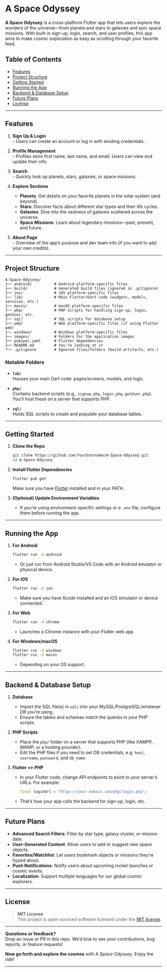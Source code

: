 # A Space Odyssey

**A Space Odyssey** is a cross-platform Flutter app that lets users explore the wonders of the universe—from planets and stars to galaxies and epic space missions. With built-in sign-up, login, search, and user profiles, this app aims to make cosmic exploration as easy as scrolling through your favorite feed.

## Table of Contents
- [Features](#features)
- [Project Structure](#project-structure)
- [Getting Started](#getting-started)
- [Running the App](#running-the-app)
- [Backend & Database Setup](#backend--database-setup)
- [Future Plans](#future-plans)
- [License](#license)

---

## Features
1. **Sign Up & Login**  
   \- Users can create an account or log in with existing credentials.

2. **Profile Management**  
   \- Profiles store first name, last name, and email. Users can view and update their info.

3. **Search**  
   \- Quickly look up planets, stars, galaxies, or space missions.

4. **Explore Sections**  
   - **Planets**: Get details on your favorite planets in the solar system (and beyond).  
   - **Stars**: Discover facts about different star types and their life cycles.  
   - **Galaxies**: Dive into the vastness of galaxies scattered across the universe.  
   - **Space Missions**: Learn about legendary missions—past, present, and future.

5. **About Page**  
   \- Overview of the app’s purpose and dev team info (if you want to add your own credits).

---



## Project Structure

```
A-Space-Odyssey/
├── android/          # Android platform-specific files
├── build/            # Generated build files (ignored in .gitignore)
├── ios/              # iOS platform-specific files
├── lib/              # Main Flutter/Dart code (widgets, models, services, etc.)
├── macos/            # macOS platform-specific files
├── php/              # PHP scripts for handling sign-up, login, getUser, etc.
├── sql/              # SQL scripts for database setup
├── web/              # Web platform-specific files (if using Flutter web)
├── windows/          # Windows platform-specific files
├── images/           # Folders for the application images
├── pubspec.yaml      # Flutter dependencies
├── README.md         # You're looking at it
└── .gitignore        # Ignored files/folders (build artifacts, etc.)
```

### Notable Folders
- **`lib/`**  
  Houses your main Dart code: pages/screens, models, and logic.  

- **`php/`**  
  Contains backend scripts (e.g., `signup.php`, `login.php`, `getUser.php`). You’ll host these on a server that supports PHP.

- **`sql/`**  
  Holds SQL scripts to create and populate your database tables. 

---

## Getting Started

1. **Clone the Repo**  
   ```bash
   git clone https://github.com/YourUsername/A-Space-Odyssey.git
   cd A-Space-Odyssey
   ```

2. **Install Flutter Dependencies**  
   ```bash
   flutter pub get
   ```
   Make sure you have [Flutter](https://flutter.dev/docs/get-started/install) installed and in your PATH.

3. **(Optional) Update Environment Variables**  
   - If you’re using environment-specific settings or a `.env` file, configure them before running the app.

---

## Running the App

1. **For Android**  
   ```bash
   flutter run -d android
   ```
   - Or just run from Android Studio/VS Code with an Android emulator or physical device.

2. **For iOS**  
   ```bash
   flutter run -d ios
   ```
   - Make sure you have Xcode installed and an iOS simulator or device connected.

3. **For Web**  
   ```bash
   flutter run -d chrome
   ```
   - Launches a Chrome instance with your Flutter web app.

4. **For Windows/macOS**  
   ```bash
   flutter run -d windows
   flutter run -d macos
   ```
   - Depending on your OS support.

---

## Backend & Database Setup

1. **Database**  
   - Import the SQL file(s) in `sql/` into your MySQL/PostgreSQL/whatever DB you’re using.  
   - Ensure the tables and schemas match the queries in your PHP scripts.

2. **PHP Scripts**  
   - Place the `php/` folder on a server that supports PHP (like XAMPP, WAMP, or a hosting provider).  
   - Edit the PHP files if you need to set DB credentials, e.g. `host`, `username`, `password`, and `db_name`.

3. **Flutter <-> PHP**  
   - In your Flutter code, change API endpoints to point to your server’s URLs. For example:  
     ```dart
     final loginUrl = "https://your-domain.com/php/login.php";
     ```
   - That’s how your app calls the backend for sign-up, login, etc.

---

## Future Plans

- **Advanced Search Filters**: Filter by star type, galaxy cluster, or mission date.  
- **User-Generated Content**: Allow users to add or suggest new space objects.  
- **Favorites/Watchlist**: Let users bookmark objects or missions they’re hyped about.  
- **Push Notifications**: Notify users about upcoming rocket launches or cosmic events.  
- **Localization**: Support multiple languages for our global cosmic explorers.

---

## License


> **MIT License**  
> This project is open-sourced software licensed under the [MIT license](https://opensource.org/licenses/MIT).

---

**Questions or feedback?**  
Drop an issue or PR in this repo. We’d love to see your contributions, bug reports, or feature requests!

**Now go forth and explore the cosmos** with _A Space Odyssey_. Enjoy the ride!  


---  
